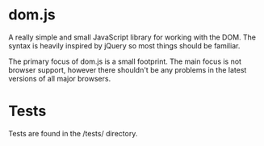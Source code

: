 # dom.js

A really simple and small JavaScript library for working with the DOM.
The syntax is heavily inspired by jQuery so most things should be familiar.

The primary focus of dom.js is a small footprint. The main focus is not browser support, however there shouldn't be any problems in the latest versions of all major browsers.

# Tests

Tests are found in the /tests/ directory.
